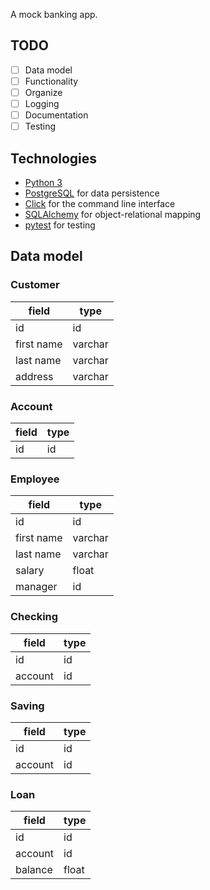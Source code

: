 A mock banking app.

## TODO

- [ ] Data model
- [ ] Functionality
- [ ] Organize
- [ ] Logging
- [ ] Documentation
- [ ] Testing

## Technologies

- [Python 3](https://www.python.org/)
- [PostgreSQL](https://www.postgresql.org/) for data persistence
- [Click](https://click.palletsprojects.com/en/8.0.x/) for the command line interface
- [SQLAlchemy](https://www.sqlalchemy.org/) for object-relational mapping
- [pytest](https://docs.pytest.org/en/6.2.x/) for testing

## Data model

### Customer

| field      | type    |
|------------|---------|
| id         | id      |
| first name | varchar |
| last name  | varchar |
| address    | varchar |

### Account

| field | type |
|-------|------|
| id    | id   |

### Employee

| field      | type    |
|------------|---------|
| id         | id      |
| first name | varchar |
| last name  | varchar |
| salary     | float   |
| manager    | id      |

### Checking

| field   | type |
|---------|------|
| id      | id   |
| account | id   |

### Saving

| field   | type |
|---------|------|
| id      | id   |
| account | id   |

### Loan

| field   | type  |
|---------|-------|
| id      | id    |
| account | id    |
| balance | float |